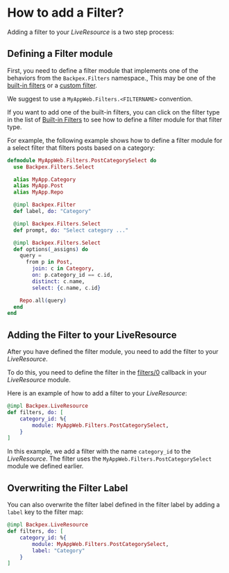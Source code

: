 # How to add a Filter?

Adding a filter to your *LiveResource* is a two step process:

## Defining a Filter module

First, you need to define a filter module that implements one of the behaviors from the `Backpex.Filters` namespace., This may be one of the [built-in filters](what-is-a-filter.md#built-in-filters) or a [custom filter](custom-filter.md).

We suggest to use a `MyAppWeb.Filters.<FILTERNAME>` convention.

If you want to add one of the built-in filters, you can click on the filter type in the list of [Built-in Filters](what-is-a-filter.md#built-in-filters) to see how to define a filter module for that filter type.

For example, the following example shows how to define a filter module for a select filter that filters posts based on a category:

```elixir
defmodule MyAppWeb.Filters.PostCategorySelect do
  use Backpex.Filters.Select

  alias MyApp.Category
  alias MyApp.Post
  alias MyApp.Repo

  @impl Backpex.Filter
  def label, do: "Category"

  @impl Backpex.Filters.Select
  def prompt, do: "Select category ..."

  @impl Backpex.Filters.Select
  def options(_assigns) do
    query =
      from p in Post,
        join: c in Category,
        on: p.category_id == c.id,
        distinct: c.name,
        select: {c.name, c.id}

    Repo.all(query)
  end
end
```

## Adding the Filter to your LiveResource

After you have defined the filter module, you need to add the filter to your *LiveResource*.

To do this, you need to define the filter in the [filters/0](Backpex.LiveResource.html#c:filters/0) callback in your *LiveResource* module.

Here is an example of how to add a filter to your *LiveResource*:

```elixir
@impl Backpex.LiveResource
def filters, do: [
    category_id: %{
        module: MyAppWeb.Filters.PostCategorySelect,
    }
]
```

In this example, we add a filter with the name `category_id` to the *LiveResource*. The filter uses the `MyAppWeb.Filters.PostCategorySelect` module we defined earlier.

## Overwriting the Filter Label

You can also overwrite the filter label defined in the filter label by adding a `label` key to the filter map:

```elixir
@impl Backpex.LiveResource
def filters, do: [
    category_id: %{
        module: MyAppWeb.Filters.PostCategorySelect,
        label: "Category"
    }
]
```
